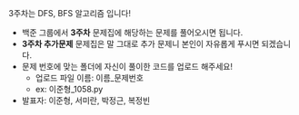 3주차는 DFS, BFS 알고리즘 입니다!

- 백준 그룹에서 **3주차** 문제집에 해당하는 문제를 풀어오시면 됩니다.
- **3주차 추가문제** 문제집은 말 그대로 추가 문제니 본인이 자유롭게 푸시면 되겠습니다.
- 문제 번호에 맞는 폴더에 자신이 풀이한 코드를 업로드 해주세요! 
  - 업로드 파일 이름: 이름_문제번호
  - ex: 이준형_1058.py
- 발표자: 이준형, 서미란, 박정근, 복정빈
